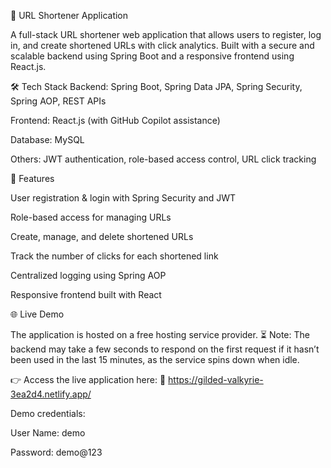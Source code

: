 🚀 URL Shortener Application

A full-stack URL shortener web application that allows users to register, log in, and create shortened URLs with click analytics. Built with a secure and scalable backend using Spring Boot and a responsive frontend using React.js.

🛠 Tech Stack
Backend: Spring Boot, Spring Data JPA, Spring Security, Spring AOP, REST APIs

Frontend: React.js (with GitHub Copilot assistance)

Database: MySQL

Others: JWT authentication, role-based access control, URL click tracking

🔐 Features

User registration & login with Spring Security and JWT

Role-based access for managing URLs

Create, manage, and delete shortened URLs

Track the number of clicks for each shortened link

Centralized logging using Spring AOP

Responsive frontend built with React

🌐 Live Demo

The application is hosted on a free hosting service provider.
⏳ Note: The backend may take a few seconds to respond on the first request if it hasn’t been used in the last 15 minutes, as the service spins down when idle.

👉 Access the live application here:
🔗 https://gilded-valkyrie-3ea2d4.netlify.app/

Demo credentials:

User Name: demo

Password: demo@123
